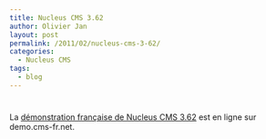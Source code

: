 ```yaml
---
title: Nucleus CMS 3.62
author: Olivier Jan
layout: post
permalink: /2011/02/nucleus-cms-3-62/
categories:
  - Nucleus CMS
tags:
  - blog
---
```

# 

La [démonstration française de Nucleus CMS 3.62][1] est en ligne sur demo.cms-fr.net.

 [1]: /demo/nucleus/